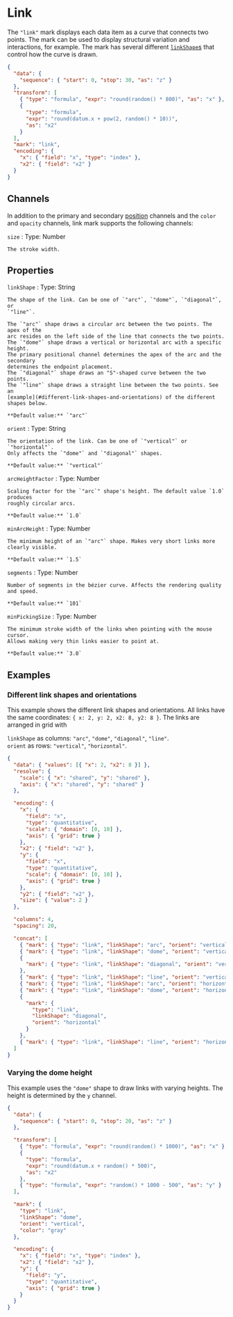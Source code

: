 # Link

The `"link"` mark displays each data item as a curve that connects two points.
The mark can be used to display structural variation and interactions, for
example. The mark has several different [`linkShape`s](#properties) that control
how the curve is drawn.

<div><genome-spy-doc-embed height="250">

```json
{
  "data": {
    "sequence": { "start": 0, "stop": 30, "as": "z" }
  },
  "transform": [
    { "type": "formula", "expr": "round(random() * 800)", "as": "x" },
    {
      "type": "formula",
      "expr": "round(datum.x + pow(2, random() * 10))",
      "as": "x2"
    }
  ],
  "mark": "link",
  "encoding": {
    "x": { "field": "x", "type": "index" },
    "x2": { "field": "x2" }
  }
}
```

</genome-spy-doc-embed></div>

## Channels

In addition to the primary and secondary [position](./index.md#channels)
channels and the `color` and `opacity` channels, link mark supports the following
channels:

`size`
: Type: Number

    The stroke width.

## Properties

`linkShape`
: Type: String

    The shape of the link. Can be one of `"arc"`, `"dome"`, `"diagonal"`, or
    `"line"`.

    The `"arc"` shape draws a circular arc between the two points. The apex of the
    arc resides on the left side of the line that connects the two points.
    The `"dome"` shape draws a vertical or horizontal arc with a specific height.
    The primary positional channel determines the apex of the arc and the secondary
    determines the endpoint placement.
    The `"diagonal"` shape draws an "S"-shaped curve between the two points.
    The `"line"` shape draws a straight line between the two points. See an
    [example](#different-link-shapes-and-orientations) of the different shapes below.

    **Default value:** `"arc"`

`orient`
: Type: String

    The orientation of the link. Can be one of `"vertical"` or `"horizontal"`.
    Only affects the `"dome"` and `"diagonal"` shapes.

    **Default value:** `"vertical"`

`arcHeightFactor`
: Type: Number

    Scaling factor for the `"arc`" shape's height. The default value `1.0` produces
    roughly circular arcs.

    **Default value:** `1.0`

`minArcHeight`
: Type: Number

    The minimum height of an `"arc"` shape. Makes very short links more clearly visible.

    **Default value:** `1.5`

`segments`
: Type: Number

    Number of segments in the bézier curve. Affects the rendering quality and speed.

    **Default value:** `101`

`minPickingSize`
: Type: Number

    The minimum stroke width of the links when pointing with the mouse cursor.
    Allows making very thin links easier to point at.

    **Default value:** `3.0`

## Examples

### Different link shapes and orientations

This example shows the different link shapes and orientations. All links have
the same coordinates: `{ x: 2, y: 2, x2: 8, y2: 8 }`. The links are arranged in
grid with

`linkShape` as columns: `"arc"`, `"dome"`, `"diagonal"`, `"line"`.  
`orient` as rows: `"vertical"`, `"horizontal"`.

<div><genome-spy-doc-embed height="350">

```json
{
  "data": { "values": [{ "x": 2, "x2": 8 }] },
  "resolve": {
    "scale": { "x": "shared", "y": "shared" },
    "axis": { "x": "shared", "y": "shared" }
  },

  "encoding": {
    "x": {
      "field": "x",
      "type": "quantitative",
      "scale": { "domain": [0, 10] },
      "axis": { "grid": true }
    },
    "x2": { "field": "x2" },
    "y": {
      "field": "x",
      "type": "quantitative",
      "scale": { "domain": [0, 10] },
      "axis": { "grid": true }
    },
    "y2": { "field": "x2" },
    "size": { "value": 2 }
  },

  "columns": 4,
  "spacing": 20,

  "concat": [
    { "mark": { "type": "link", "linkShape": "arc", "orient": "vertical" } },
    { "mark": { "type": "link", "linkShape": "dome", "orient": "vertical" } },
    {
      "mark": { "type": "link", "linkShape": "diagonal", "orient": "vertical" }
    },
    { "mark": { "type": "link", "linkShape": "line", "orient": "vertical" } },
    { "mark": { "type": "link", "linkShape": "arc", "orient": "horizontal" } },
    { "mark": { "type": "link", "linkShape": "dome", "orient": "horizontal" } },
    {
      "mark": {
        "type": "link",
        "linkShape": "diagonal",
        "orient": "horizontal"
      }
    },
    { "mark": { "type": "link", "linkShape": "line", "orient": "horizontal" } }
  ]
}
```

</genome-spy-doc-embed></div>

### Varying the dome height

This example uses the `"dome"` shape to draw links with varying heights. The
height is determined by the `y` channel.

<div><genome-spy-doc-embed height="350">

```json
{
  "data": {
    "sequence": { "start": 0, "stop": 20, "as": "z" }
  },

  "transform": [
    { "type": "formula", "expr": "round(random() * 1000)", "as": "x" },
    {
      "type": "formula",
      "expr": "round(datum.x + random() * 500)",
      "as": "x2"
    },
    { "type": "formula", "expr": "random() * 1000 - 500", "as": "y" }
  ],

  "mark": {
    "type": "link",
    "linkShape": "dome",
    "orient": "vertical",
    "color": "gray"
  },

  "encoding": {
    "x": { "field": "x", "type": "index" },
    "x2": { "field": "x2" },
    "y": {
      "field": "y",
      "type": "quantitative",
      "axis": { "grid": true }
    }
  }
}
```

</genome-spy-doc-embed></div>
